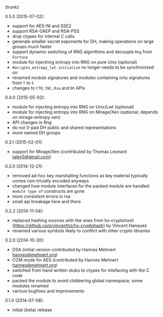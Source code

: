 (trunk):

0.5.0 (2015-07-02):
* support for AES-NI and SSE2
* support RSA-OAEP and RSA-PSS
* drop ctypes for internal C calls
* generate smaller secret exponents for DH, making operations on large groups much faster
* support dynamic switching of RNG algorithms and decouple `Rng` from `Fortuna`
* module for injectring entropy into RNG on pure Unix (optional)
* `Nocrypto_entropy_lwt.initialize` no longer needs to be synchronized on
* renamed module signatures and modules containing only signatures from `T` to `S`
* changes to `CTR`, `CBC`, `Rsa` and `Dh` APIs

0.4.0 (2015-05-02):
* module for injecting entropy into RNG on Unix/Lwt (optional)
* module for injecting entropy into RNG on Mirage/Xen (optional; depends on mirage-entropy-xen)
* API changes in Rng
* do not 0-pad DH public and shared representations
* more named DH groups

0.3.1 (2015-02-01):
* support for Mirage/Xen (contributed by Thomas Leonard <talex5@gmail.com>)

0.3.0 (2014-12-21):
* removed ad-hoc key marshalling functions as key material typically comes
  non-trivially encoded anyways
* changed how module interfaces for the packed module are handled:
  `module type of` constructs are gone
* more consistent errors in rsa
* small api breakage here and there

0.2.2 (2014-11-04):
* replaced hashing sources with the ones from hs-cryptohash
  (https://github.com/vincenthz/hs-cryptohash) by Vincent Hanquez
* renamed various symbols likely to conflict with other crypto libraries

0.2.0 (2014-10-30):
* DSA (initial version contributed by Hannes Mehnert <hannes@mehnert.org>)
* CCM mode for AES (contributed by Hannes Mehnert <hannes@mehnert.org>)
* switched from hand written stubs to ctypes for intefacing with the C code
* packed the module to avoid clobbering global namespace; some modules renamed
* various bugfixes and improvements

0.1.0 (2014-07-08):
* initial (beta) release
